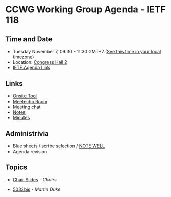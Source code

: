 # CCWG Working Group Agenda - IETF 118

## Time and Date

* Tuesday November 7, 09:30 - 11:30 GMT+2 ([See this time in your local timezone](https://www.timeanddate.com/worldclock/fixedtime.html?msg=CCWG+at+IETF+118&iso=20231107T0930&p1=204&ah=2))
* Location: [Congress Hall 2](https://datatracker.ietf.org/meeting/118/floor-plan?room=congress-hall-2)
* [IETF Agenda Link](https://datatracker.ietf.org/meeting/118/agenda/?show=ccwg)

## Links

* [Onsite Tool](https://meetings.conf.meetecho.com/onsite118/?group=ccwg&short=ccwg&item=1)
* [Meetecho Room](https://meetings.conf.meetecho.com/ietf118/?group=ccwg&short=ccwg&item=1)
* [Meeting chat](https://zulip.ietf.org/#narrow/stream/ccwg)
* [Notes](https://notes.ietf.org/notes-ietf-118-ccwg)
* [Minutes](https://datatracker.ietf.org/doc/minutes-118-ccwg/)

## Administrivia

* Blue sheets / scribe selection / [NOTE WELL](https://www.ietf.org/about/note-well.html) 
* Agenda revision

## Topics

- [Chair Slides]((https://datatracker.ietf.org/doc/url)) - _Chairs_

- [5033bis](https://datatracker.ietf.org/doc/draft-ietf-ccwg-rfc5033bis/) - _Martin Duke_
